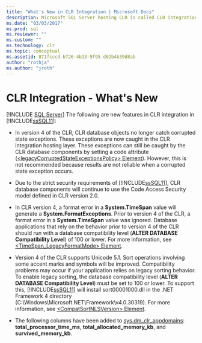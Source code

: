 ```yaml
---
title: "What's New in CLR Integration | Microsoft Docs"
description: Microsoft SQL Server hosting CLR is called CLR integration. This article describes new features in CLR integration in SQL Server 2012.
ms.date: "03/03/2017"
ms.prod: sql
ms.reviewer: ""
ms.custom: ""
ms.technology: clr
ms.topic: conceptual
ms.assetid: 871fcccd-b726-4b13-9f95-d02b4b39d8ab
author: "rothja"
ms.author: "jroth"
---
```

# CLR Integration - What&#39;s New
 [!INCLUDE [SQL Server](../../includes/applies-to-version/sqlserver.md)]
  The following are new features in CLR integration in [!INCLUDE[ssSQL11](../../includes/sssql11-md.md)]:  
  
-   In version 4 of the CLR, CLR database objects no longer catch corrupted state exceptions. These exceptions are now caught in the CLR integration hosting layer. These exceptions can still be caught by the CLR database components by setting a code attribute ([\<legacyCorruptedStateExceptionsPolicy> Element](https://go.microsoft.com/fwlink/?LinkId=204954)). However, this is not recommended because results are not reliable when a corrupted state exception occurs.  
  
-   Due to the strict security requirements of [!INCLUDE[ssSQL11](../../includes/sssql11-md.md)], CLR database components will continue to use the Code Access Security model defined in CLR version 2.0.  
  
-   In CLR version 4, a format error in a **System.TimeSpan** value will generate a **System.FormatExceptions**. Prior to version 4 of the CLR, a format error in a **System.TimeSpan** value was ignored. Database applications that rely on the behavior prior to version 4 of the CLR should run with a database compatibility level (**ALTER DATABASE Compatibility Level**) of 100 or lower. For more information, see [<TimeSpan_LegacyFormatMode> Element](https://go.microsoft.com/fwlink/?LinkId=205109).  
  
-   Version 4 of the CLR supports Unicode 5.1. Sort operations involving some accent marks and symbols will be improved. Compatibility problems may occur if your application relies on legacy sorting behavior. To enable legacy sorting, the database compatibility level (**ALTER DATABASE Compatibility Level**) must be set to 100 or lower. To support this, [!INCLUDE[ssSQL11](../../includes/sssql11-md.md)] will install sort00001000.dll in the .NET Framework 4 directory (C:\Windows\Microsoft.NET\Framework\v4.0.30319). For more information, see [\<CompatSortNLSVersion> Element](https://go.microsoft.com/fwlink/?LinkId=205110).  
  
-   The following columns have been added to [sys.dm_clr_appdomains](../../relational-databases/system-dynamic-management-views/sys-dm-clr-appdomains-transact-sql.md): **total_processor_time_ms**, **total_allocated_memory_kb**, and **survived_memory_kb**.  
  
  
